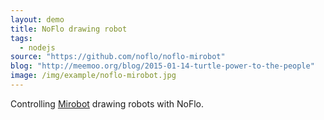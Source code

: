 ```yaml
---
layout: demo
title: NoFlo drawing robot
tags:
  - nodejs
source: "https://github.com/noflo/noflo-mirobot"
blog: "http://meemoo.org/blog/2015-01-14-turtle-power-to-the-people"
image: /img/example/noflo-mirobot.jpg
---
```

Controlling [Mirobot](http://mirobot.io/) drawing robots with NoFlo.
